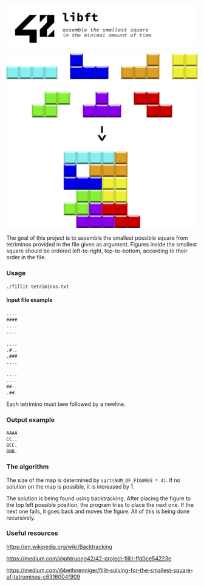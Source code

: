 ![fillit](https://raw.githubusercontent.com/romaniyazov/fillit/master/readme_assets/readme_title.png)

![tetriminoes](https://raw.githubusercontent.com/romaniyazov/fillit/master/readme_assets/tetriminoes.png)

The goal of this project is to assemble the smallest possible square from tetriminos provided in the file given as argument. Figures inside the smallest square should be ordered left-to-right, top-to-bottom, according to their order in the file.

### Usage
```
./fillit tetriminos.txt
```

#### Input file example
```
....
####
....
....

....
.#..
.###
....

....
....
##..
.##.

```
Each tetrimino must bew followed by a newline.

### Output example
```
AAAA
CC..
BCC.
BBB.
```

### The algorithm
The size of the map is determined by `sqrt(NUM_OF_FIGURES * 4)`. If no solution on the map is possible, it is increased by 1.

The solution is being found using backtracking. After placing the figure to the top left possible position, the program tries to place the next one. If the next one fails, it goes back and moves the figure. All of this is being done recursively.

### Useful resources
https://en.wikipedia.org/wiki/Backtracking

https://medium.com/@phtruong42/42-project-fillit-ffd0ce54223e

https://medium.com/@bethnenniger/fillit-solving-for-the-smallest-square-of-tetrominos-c6316004f909

